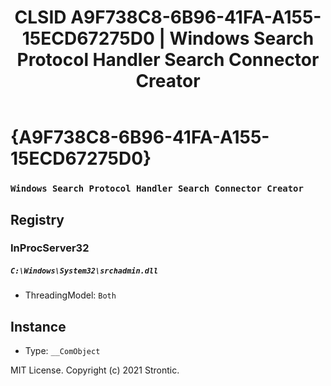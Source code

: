 ﻿---
title: "CLSID A9F738C8-6B96-41FA-A155-15ECD67275D0 | Windows Search Protocol Handler Search Connector Creator"
excerpt: What is COM-Object CLSID A9F738C8-6B96-41FA-A155-15ECD67275D0?
---

# {A9F738C8-6B96-41FA-A155-15ECD67275D0}

### `Windows Search Protocol Handler Search Connector Creator`

## Registry


### InProcServer32

##### `C:\Windows\System32\srchadmin.dll`
* ThreadingModel: `Both`

## Instance

* Type: `__ComObject`

MIT License. Copyright (c) 2021 Strontic.



